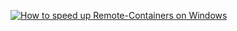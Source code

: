 [![How to speed up Remote-Containers on Windows](https://img.youtube.com/vi/MUsROtVmPJM/0.jpg)](https://www.youtube.com/watch?v=MUsROtVmPJM)
